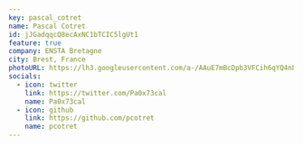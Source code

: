 ```yaml
---
key: pascal_cotret
name: Pascal Cotret
id: jJGadqqcQ8ecAxNC1bTCIC5lgUt1
feature: true
company: ENSTA Bretagne
city: Brest, France
photoURL: https://lh3.googleusercontent.com/a-/AAuE7mBcDpb3VFCih6qYQ4nLtcCyKxQq2hutxgmeOWFVUg
socials:
  - icon: twitter
    link: https://twitter.com/Pa0x73cal
    name: Pa0x73cal
  - icon: github
    link: https://github.com/pcotret
    name: pcotret
---
```


